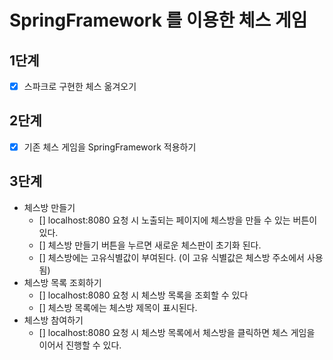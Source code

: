 # SpringFramework 를 이용한 체스 게임

## 1단계
- [x] 스파크로 구현한 체스 옮겨오기

## 2단계
- [x] 기존 체스 게임을 SpringFramework 적용하기

## 3단계

- 체스방 만들기
  - [] localhost:8080 요청 시 노출되는 페이지에 체스방을 만들 수 있는 버튼이 있다. 
  - [] 체스방 만들기 버튼을 누르면 새로운 체스판이 초기화 된다.
  - [] 체스방에는 고유식별값이 부여된다. (이 고유 식별값은 체스방 주소에서 사용 됨)
- 체스방 목록 조회하기
  - [] localhost:8080 요청 시 체스방 목록을 조회할 수 있다
  - [] 체스방 목록에는 체스방 제목이 표시된다.
- 체스방 참여하기
  - [] localhost:8080 요청 시 체스방 목록에서 체스방을 클릭하면 체스 게임을 이어서 진행할 수 있다.